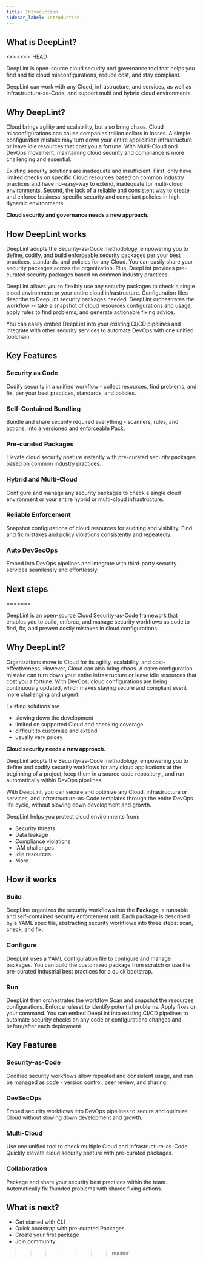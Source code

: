 ```yaml
---
title: Introduction
sidebar_label: Introduction
---
```

## What is DeepLint?
<<<<<<< HEAD

DeepLint is open-source cloud security and governance tool that helps you find and fix cloud misconfigurations, reduce cost, and stay compliant. 

DeepLint can work with any Cloud, infrastructure, and services, as well as Infrastructure-as-Code, and support multi and hybrid cloud environments. 

## Why DeepLint?

Cloud brings agility and scalability, but also bring chaos. Cloud misconfigurations can cause companies trillion dollars in losses. A simple configuration mistake may turn down your entire application infrastructure or leave idle resources that cost you a fortune. With Multi-Cloud and DevOps movement, maintaining cloud security and compliance is more challenging and essential.

Existing security solutions are inadequate and insufficient. First,  only have limited checks on specific Cloud resources based on common industry practices and have no-easy-way to extend, inadequate for multi-cloud environments. Second, the lack of a reliable and consistent way to create and enforce business-specific security and compliant policies in high-dynamic environments. 

**Cloud security and governance needs a new approach.**

## How DeepLint works

DeepLint adopts the Security-as-Code methodology, empowering you to define, codify, and build enforceable security packages per your best practices, standards, and policies for any Cloud. You can easily share your security packages across the organization.  Plus, DeepLint provides pre-curated security packages based on common industry practices. 

DeepLint allows you to flexibly use any security packages to check a single cloud environment or your entire cloud infrastructure. Configuration files describe to DeepLint security packages needed. DeepLint orchestrates the workflow -- take a snapshot of cloud resources configurations and usage, apply rules to find problems, and generate actionable fixing advice. 

You can easily embed DeepLint into your existing CI/CD pipelines and integrate with other security services to automate DevOps with one unified toolchain.

## Key Features
### Security as Code
Codify security in a unified workflow - collect resources, find problems, and fix, per your best practices, standards, and policies.
### Self-Contained Bundling
Bundle and share security required everything - scanners, rules, and actions, into a versioned and enforceable Pack.
### Pre-curated Packages
Elevate cloud security posture instantly with pre-curated security packages based on common industry practices.
### Hybrid and Multi-Cloud
Configure and manage any security packages to check a single cloud environment or your entire hybrid or multi-cloud infrastructure.
### Reliable Enforcement
Snapshot configurations of cloud resources for auditing and visibility. Find and fix mistakes and policy violations consistently and repeatedly.
### Auto DevSecOps
Embed into DevOps pipelines and integrate with third-party security services seamlessly and effortlessly.

## Next steps
=======

DeepLint is an open-source Cloud Security-as-Code framework that enables you to build, enforce, and manage security workflows as code to find, fix, and prevent costly mistakes in cloud configurations. 

## Why DeepLint?

Organizations move to Cloud for its agility, scalability, and cost-effectiveness. However, Cloud can also bring chaos. A naive configuration mistake can turn down your entire infrastructure or leave idle resources that cost you a fortune.
With DevOps, cloud configurations are being continuously updated, which makes staying secure and compliant event more challenging and urgent.

Existing solutions are 
- slowing down the development
- limited on supported Cloud and checking coverage
- difficult to customize and extend
- usually very pricey

**Cloud security needs a new approach.** 

DeepLint adopts the Security-as-Code methodology, empowering you to define and codify security workflows for any cloud applications at the beginning of a project, keep them in a source code repository
, and run automatically within DevOps pipelines.  

With DeepLint, you can secure and optimize any Cloud, infrastructure or services, and Infrastructure-as-Code templates through the entire DevOps life cycle, without slowing down development and growth.

DeepLint helps you protect cloud environments from: 
- Security threats
- Data leakage
- Compliance violations
- IAM challenges
- Idle resources
- More

## How it works
### Build
DeepLine organizes the security workflows into the **Package**, a runnable and self-contained security enforcement unit. Each package is described by a YAML spec file, abstracting security workflows into three steps:
scan, check, and fix.  
### Configure
DeepLint uses a YAML configuration file to configure and manage packages. You can build the customized package from scratch or use the pre-curated industrial best practices for a quick bootstrap. 
### Run
DeepLint then orchestrates the workflow
Scan and snapshot the resources configurations.
Enforce ruleset to identify potential problems.
Apply fixes on your command.
You can embed DeepLint into existing CI/CD pipelines to automate security checks on any code or configurations changes and before/after each deployment. 

## Key Features
### Security-as-Code

Codified security workflows allow repeated and consistent usage, and can be managed as code - version control, peer review, and sharing.

### DevSecOps

Embed security workflows into DevOps pipelines to secure and optimize Cloud without slowing down development and growth.


### Multi-Cloud

Use one unified tool to check multiple Cloud and Infrastructure-as-Code. Quickly elevate cloud security posture with pre-curated packages.

### Collaboration

Package and share your security best practices within the team. Automatically fix founded problems with shared fixing actions.


## What is next?

- Get started with CLI
- Quick bootstrap with pre-curated Packages
- Create your first package
- Join community
>>>>>>> master

